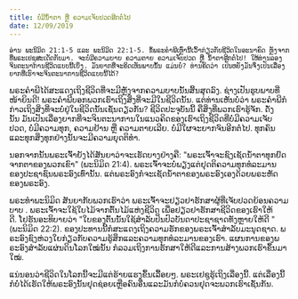 ```yaml
---
title: ບໍ່​ມີ​ນ້ຳ​ຕາ ຫຼື ຄວາມ​ເຈັບ​ປວດ​ອີກ​ຕໍ່​ໄປ
date: 12/09/2019
---
```


`ອ່ານ ພະ​ນິ​ມິດ 21:1-5 ແລະ ພະ​ນິ​ມິດ 22:1-5. ຂໍ້​ພ​ຣະ​ຄຳ​ພີ​ເຫຼົ່າ​ນີ້​ເວົ້າ​ກ່ຽວ​ກັບຊີ​ວິດ​ໃນ​ອະ​ນາ​ຄົດ ຫຼັງ​ຈາກ​ທີ່ພ​ຣະ​ເຢ​ຊູ​ສະ​ເດັດ​ກັບ​ມາ. ຈະ​ບໍ່​ມີ​ຄວາມ​ບາບ ຄວາມ​ຕາຍ ຄວາມ​ເຈັບ​ປວດ ຫຼື ນ້ຳ​ຕາ​ອີກ​ຕໍ່​ໄປ! ໃຫ້​ທ່ານ​ລອງ​ຈິນ​ຕະ​ນາ​ການຊີ​ວິດ​ແບບ​ນີ້​ເບິ່ງ. ມັນ​ຍາກ​ທີ່​ຈະ​ຄິດ​ເຫັນ​ພາບ​ນັ້ນ ແມ່ນ​ບໍ່? ທ່ານ​ຄິດ​ວ່າ ເປັນ​ຫ​ຍັງ​ມັນ​ຈຶ່ງ​ເປັນ​ເລື່ອງ​ຍາກ​ທີ່​ເຮົາ​ຈະ​ຈິນ​ຕະ​ນາ​ການ​ຊີ​ວິດ​ແບບ​ນີ້​ໄດ້?`

ພ​ຣະ​ຄຳ​ພີ​ໄດ້​ສະ​ແດງ​ເຖິງ​ຊີ​ວິດທີ່​ຈະ​ມີ​ຫຼັງ​ຈາກ​ຄວາມ​ບາບ​ນັ້ນ​ສິ້ນ​ສຸດ​ລົງ. ຊ່າງ​ເປັນ​ຮູບ​ພາບ​ທີ່​ໜ້າ​ຍິນ​ດີ! ພ​ຣະ​ຄຳ​ພີ​ບອກ​ພວກ​ເຮົາ​ເຖິງ​ສິ່ງ​ທີ່​ຈະ​ມີ​ໃນ​ຊີ​ວິດ​ນັ້ນ. ແຕ່​ທ່ານ​ເຫັນ​ບໍ່​ວ່າ ພ​ຣະ​ຄຳ​ພີ​ກໍ​ກ່າວ​ເຖິງ​ສິ່ງ​ທີ່​ຈະ​ບໍ່​ຢູ່​ໃນ​ຊີ​ວິດ​ນັ້ນ​ເຊັ່ນ​ດຽວ​ກັນ? ຊີ​ວິດ​ປະ​ຈຸ​ບັນ​ນີ້ ຄື​ສິ່ງ​ທີ່​ພວກ​ເຮົາ​ຮູ້​ຈັກ. ດັ່ງ​ນັ້ນ ມັນ​ເປັນ​ເລື່ອງ​ຍາກທີ່​ຈະ​ຈິນ​ຕະ​ນາ​ການ​ໃນແນວ​ຄິດ​ຂອງ​ເຮົາເຖິງ​ຊີ​ວິດ​ທີ່​ບໍ່​ມີ​ຄວາມ​ເຈັບ​ປວດ, ບໍ່​ມີ​ຄວາມ​ທຸກ, ຄວາມ​ຢ້ານ ຫຼື ຄວາມ​ຕາຍ​ເລີຍ. ບໍ່​ມີ​ໃຜ​ຈະ​ຍາກ​ຈົນ​ອີກ​ຕໍ່​ໄປ. ທຸກ​ຄົນແລະທຸກ​ສິ່ງ​ທຸກ​ຢ່າງ​ນັ້ນຈະ​ມີ​ຄວາມ​ຍຸດ​ຕິ​ທຳ.

ນອກ​ຈາກ​ນັ້ນ​ພ​ຣະ​ເຈົ້າ​ຍັງ​ໄດ້​ສັນ​ຍາ​ວ່າຈະ​ເຮັດ​ບາງ​ຢ່າງ​ຄື: "ພ​ຣະ​ເຈົ້າ​ຈະ​ຊົງ​ເຊັດ​ນ້ຳ​ຕາ​ທຸກ​ຢົດຈາກ​ຕາ​ຂອງ​ພວກ​ເຂົາ" (ພະ​ນິ​ມິດ 21:4). ພ​ຣະ​ເຈົ້າ​ຈະ​ບໍ່​ພຽງ​ແຕ່​ຢຸດ​ຕິ​ຄວາມ​ທຸກ​ທໍ​ລະ​ມານ​ຂອງ​ປະ​ຊາ​ຊົນ​ພ​ຣະ​ອົງ​ເທົ່າ​ນັ້ນ. ແຕ່​ພ​ຣະ​ອົງ​ກໍ​ຈະ​ເຊັດ​ນ້ຳ​ຕາ​ຂອງ​ພ​ຣະ​ອົງເອງ​ດ້ວຍ​ພ​ຣະ​ຫັດ​ຂອງ​ພ​ຣະ​ອົງ.

ພ​ຣະ​ທຳພະ​ນິ​ມິດ ສັນ​ຍາ​ກັບ​ພວກ​ເຮົາ​ວ່າ ພ​ຣະ​ເຈົ້າ​ຈະ​ຢຽວ​ຢາ​ຮັກ​ສາຜູ້​ທີ່​ເຈັບ​ປວດ​ຍ້ອນ​ຄວາມ​ບາບ . ພ​ຣະ​ເຈົ້າ​ຈະ​ໃຊ້​ໃບ​ໄມ້​ຈາກ​ຕົ້ນ​ໄມ້ແຫ່ງ​ຊີ​ວິດ ເພື່ອ​ຢຽວ​ຢາ​ຮັກ​ສາ​ຊີ​ວິດ​ຂອງ​ເຮົາ​ໃຫ້​ດີ. ໂຢ​ຮັນ​ອະ​ທິ​ບາຍ​ວ່າ "ໃບ​ຂອງ​ຕົ້ນ​ນັ້ນໃຊ້​ສຳ​ລັບ​ປິ່ນ​ປົວບັນ​ດາ​ປະ​ຊາ​ຊາດ​ທັງ​ຫຼາຍໃຫ້​ດີ " (ພະ​ນິ​ມິດ 22:2). ຂອງ​ປະ​ທານ​ນີ້​ກໍ​ສະ​ແດງ​ເຖິງ​ຄວາມ​ຮັກ​ຂອງ​ພ​ຣະ​ເຈົ້າສຳ​ລັບ​ມະ​ນຸດ​ຊາດ. ພ​ຣະ​ອົງ​ຊົງ​ຫ່ວງ​ໃຍ​ກ່ຽວ​ກັບຄວາມ​ຮູ້​ສຶກແລະຄວາມ​ທຸກ​ທໍ​ລະ​ມານຂອງ​ເຮົາ. ແຜນ​ການ​ຂອງ​ພ​ຣະ​ອົງສຳ​ລັບ​ແຜ່ນ​ດິນ​ໂລກ​ໃໝ່​ນັ້ນ ກໍ​ລວມ​ເຖິງ​ການ​ຮັກ​ສາ​ໃຫ້​ດີແລະການສ້າງ​ພວກ​ເຮົາ​ຂຶ້ນ​ມາ​ໃໝ່.

ແນ່ນອນ​ວ່າຊີ​ວິດ​ໃນ​ໂລກ​ນີ້​ຈະ​ມີ​ແຕ່​ຮ້າຍ​ແຮງຂຶ້ນ​ເລື້ອຍໆ. ພ​ຣະ​ເຢ​ຊູ​ຮູ້​ເຖິງ​ເລື່ອງ​ນີ້. ແຕ່​ເລື່ອງ​ນີ້​ກໍ​ບໍ່​ໄດ້​ເຮັດ​ໃຫ້​ພ​ຣະ​ອົງ​ນັ້ນ​ຢຸດ​ຊ່ອຍ​ເຫຼືອ​ຄົນ​ອື່ນແລະມັນ​ກໍ​ບໍ່​ຄວນ​ຢຸດ​ຈະພວກ​ເຮົາ​ເຊັ່ນ​ກັນ.